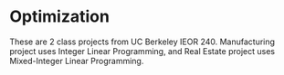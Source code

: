 # Optimization
These are 2 class projects from UC Berkeley IEOR 240. Manufacturing project uses Integer Linear Programming, and Real Estate project uses Mixed-Integer Linear Programming.
